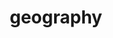 ---
title: geography
cascade:
    params:
        categories: geography
        layout: 'geography'
    target:
        kind: page
---